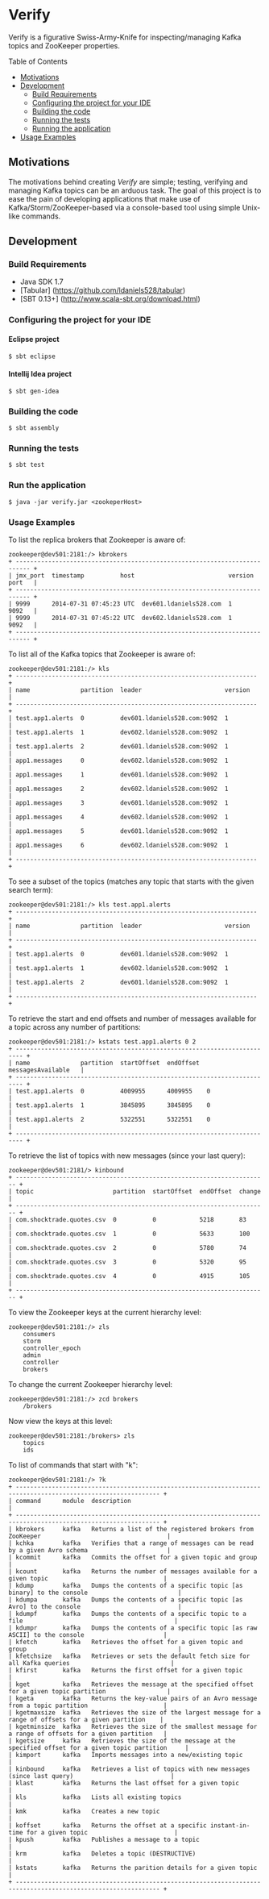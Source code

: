 Verify
=======

Verify is a figurative Swiss-Army-Knife for inspecting/managing Kafka topics and ZooKeeper properties.

Table of Contents

* <a href="#Motivations">Motivations</a>
* <a href="#Development">Development</a>
	* <a href="#build-requirements">Build Requirements</a>
	* <a href="#configuring-your-ide">Configuring the project for your IDE</a>
	* <a href="#building-the-code">Building the code</a>
	* <a href="#testing-the-code">Running the tests</a>	
	* <a href="#running-the-app">Running the application</a>
* <a href="#usage">Usage Examples</a>

<a name="Motivations"></a>
## Motivations

The motivations behind creating _Verify_ are simple; testing, verifying and managing Kafka topics can be an
arduous task. The goal of this project is to ease the pain of developing applications that make use of 
Kafka/Storm/ZooKeeper-based via a console-based tool using simple Unix-like commands.

<a name="Development"></a>
## Development

<a name="build-requirements"></a>
### Build Requirements

* Java SDK 1.7
* [Tabular] (https://github.com/ldaniels528/tabular)
* [SBT 0.13+] (http://www.scala-sbt.org/download.html)

<a name="configuring-your-ide"></a>
### Configuring the project for your IDE

#### Eclipse project
    $ sbt eclipse
    
#### Intellij Idea project
    $ sbt gen-idea

<a name="building-the-code"></a>
### Building the code

    $ sbt assembly
    
<a name="testing-the-code"></a>    
### Running the tests

    $ sbt test    

<a name="Running-the-app"></a> 
### Run the application

	$ java -jar verify.jar <zookeperHost>

<a name="usage"></a>
### Usage Examples	

To list the replica brokers that Zookeeper is aware of:

	zookeeper@dev501:2181:/> kbrokers
    + -------------------------------------------------------------------------- +
    | jmx_port  timestamp          host                          version  port   |
    + -------------------------------------------------------------------------- +
    | 9999      2014-07-31 07:45:23 UTC  dev601.ldaniels528.com  1        9092   |
    | 9999      2014-07-31 07:45:22 UTC  dev602.ldaniels528.com  1        9092   |
    + -------------------------------------------------------------------------- +	

To list all of the Kafka topics that Zookeeper is aware of:

	zookeeper@dev501:2181:/> kls
    + ------------------------------------------------------------------- +
    | name              partition  leader                       version   |
    + ------------------------------------------------------------------- +
    | test.app1.alerts  0          dev601.ldaniels528.com:9092  1         |
    | test.app1.alerts  1          dev602.ldaniels528.com:9092  1         |
    | test.app1.alerts  2          dev601.ldaniels528.com:9092  1         |
    | app1.messages     0          dev602.ldaniels528.com:9092  1         |
    | app1.messages     1          dev601.ldaniels528.com:9092  1         |
    | app1.messages     2          dev602.ldaniels528.com:9092  1         |
    | app1.messages     3          dev601.ldaniels528.com:9092  1         |
    | app1.messages     4          dev602.ldaniels528.com:9092  1         |
    | app1.messages     5          dev601.ldaniels528.com:9092  1         |
    | app1.messages     6          dev602.ldaniels528.com:9092  1         |
    + ------------------------------------------------------------------- +

To see a subset of the topics (matches any topic that starts with the given search term):

	zookeeper@dev501:2181:/> kls test.app1.alerts
    + ------------------------------------------------------------------- +
    | name              partition  leader                       version   |
    + ------------------------------------------------------------------- +
    | test.app1.alerts  0          dev601.ldaniels528.com:9092  1         |
    | test.app1.alerts  1          dev602.ldaniels528.com:9092  1         |
    | test.app1.alerts  2          dev601.ldaniels528.com:9092  1         |
    + ------------------------------------------------------------------- +

To retrieve the start and end offsets and number of messages available for a topic across any number of partitions:

	zookeeper@dev501:2181:/> kstats test.app1.alerts 0 2
    + ------------------------------------------------------------------------ +
    | name              partition  startOffset  endOffset  messagesAvailable   |
    + ------------------------------------------------------------------------ +
    | test.app1.alerts  0          4009955      4009955    0                   |
    | test.app1.alerts  1          3845895      3845895    0                   |
    | test.app1.alerts  2          5322551      5322551    0                   |
    + ------------------------------------------------------------------------ +

To retrieve the list of topics with new messages (since your last query):

    zookeeper@dev501:2181/> kinbound
    + ---------------------------------------------------------------------- +
    | topic                      partition  startOffset  endOffset  change   |
    + ---------------------------------------------------------------------- +
    | com.shocktrade.quotes.csv  0          0            5218       83       |
    | com.shocktrade.quotes.csv  1          0            5633       100      |
    | com.shocktrade.quotes.csv  2          0            5780       74       |
    | com.shocktrade.quotes.csv  3          0            5320       95       |
    | com.shocktrade.quotes.csv  4          0            4915       105      |
    + ---------------------------------------------------------------------- +

To view the Zookeeper keys at the current hierarchy level:

	zookeeper@dev501:2181:/> zls
		consumers
		storm
		controller_epoch
		admin
		controller
		brokers	
			
To change the current Zookeeper hierarchy level:			
			
	zookeeper@dev501:2181:/> zcd brokers
        /brokers
        
Now view the keys at this level:        
    
    zookeeper@dev501:2181:/brokers> zls
        topics
        ids	
        
To list of commands that start with "k":
			
	zookeeper@dev501:2181:/> ?k
    + -------------------------------------------------------------------------------------------------------------- +
    | command      module  description                                                                               |
    + -------------------------------------------------------------------------------------------------------------- +
    | kbrokers     kafka   Returns a list of the registered brokers from ZooKeeper                                   |
    | kchka        kafka   Verifies that a range of messages can be read by a given Avro schema                      |
    | kcommit      kafka   Commits the offset for a given topic and group                                            |
    | kcount       kafka   Returns the number of messages available for a given topic                                |
    | kdump        kafka   Dumps the contents of a specific topic [as binary] to the console                         |
    | kdumpa       kafka   Dumps the contents of a specific topic [as Avro] to the console                           |
    | kdumpf       kafka   Dumps the contents of a specific topic to a file                                          |
    | kdumpr       kafka   Dumps the contents of a specific topic [as raw ASCII] to the console                      |
    | kfetch       kafka   Retrieves the offset for a given topic and group                                          |
    | kfetchsize   kafka   Retrieves or sets the default fetch size for all Kafka queries                            |
    | kfirst       kafka   Returns the first offset for a given topic                                                |
    | kget         kafka   Retrieves the message at the specified offset for a given topic partition                 |
    | kgeta        kafka   Returns the key-value pairs of an Avro message from a topic partition                     |
    | kgetmaxsize  kafka   Retrieves the size of the largest message for a range of offsets for a given partition    |
    | kgetminsize  kafka   Retrieves the size of the smallest message for a range of offsets for a given partition   |
    | kgetsize     kafka   Retrieves the size of the message at the specified offset for a given topic partition     |
    | kimport      kafka   Imports messages into a new/existing topic                                                |
    | kinbound     kafka   Retrieves a list of topics with new messages (since last query)                           |
    | klast        kafka   Returns the last offset for a given topic                                                 |
    | kls          kafka   Lists all existing topics                                                                 |
    | kmk          kafka   Creates a new topic                                                                       |
    | koffset      kafka   Returns the offset at a specific instant-in-time for a given topic                        |
    | kpush        kafka   Publishes a message to a topic                                                            |
    | krm          kafka   Deletes a topic (DESTRUCTIVE)                                                             |
    | kstats       kafka   Returns the parition details for a given topic                                            |
    + -------------------------------------------------------------------------------------------------------------- +
